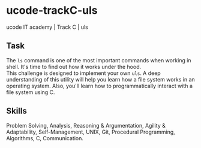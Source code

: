 # ucode-trackC-uls
ucode IT academy | Track C | uls

## Task
The `ls`  command is one of the most important commands when working in shell. It's time to find out how it works under the hood.\
This challenge is designed to implement your own `uls`. A deep understanding of this utility will help you learn how a file system works in an operating system. Also, you'll learn how to programmatically interact with a file system using C.

## Skills
Problem Solving, Analysis, Reasoning & Argumentation, Agility & Adaptability, Self-Management, UNIX, Git, Procedural Programming, Algorithms, C, Communication.
